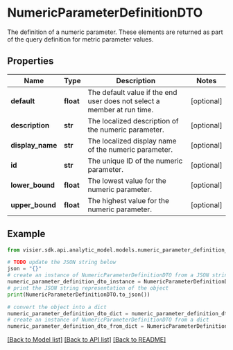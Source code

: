 # NumericParameterDefinitionDTO

The definition of a numeric parameter. These elements are returned as part of the query definition for metric parameter values.

## Properties

Name | Type | Description | Notes
------------ | ------------- | ------------- | -------------
**default** | **float** | The default value if the end user does not select a member at run time. | [optional] 
**description** | **str** | The localized description of the numeric parameter. | [optional] 
**display_name** | **str** | The localized display name of the numeric parameter. | [optional] 
**id** | **str** | The unique ID of the numeric parameter. | [optional] 
**lower_bound** | **float** | The lowest value for the numeric parameter. | [optional] 
**upper_bound** | **float** | The highest value for the numeric parameter. | [optional] 

## Example

```python
from visier.sdk.api.analytic_model.models.numeric_parameter_definition_dto import NumericParameterDefinitionDTO

# TODO update the JSON string below
json = "{}"
# create an instance of NumericParameterDefinitionDTO from a JSON string
numeric_parameter_definition_dto_instance = NumericParameterDefinitionDTO.from_json(json)
# print the JSON string representation of the object
print(NumericParameterDefinitionDTO.to_json())

# convert the object into a dict
numeric_parameter_definition_dto_dict = numeric_parameter_definition_dto_instance.to_dict()
# create an instance of NumericParameterDefinitionDTO from a dict
numeric_parameter_definition_dto_from_dict = NumericParameterDefinitionDTO.from_dict(numeric_parameter_definition_dto_dict)
```
[[Back to Model list]](../README.md#documentation-for-models) [[Back to API list]](../README.md#documentation-for-api-endpoints) [[Back to README]](../README.md)


